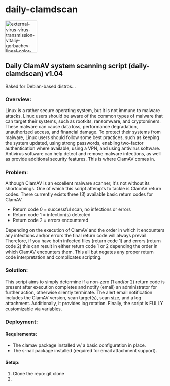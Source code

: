 # daily-clamdscan

<img width="100" height="100" src="https://img.icons8.com/external-vitaliy-gorbachev-lineal-color-vitaly-gorbachev/100/external-virus-virus-transmission-vitaliy-gorbachev-lineal-color-vitaly-gorbachev-1.png" alt="external-virus-virus-transmission-vitaliy-gorbachev-lineal-color-vitaly-gorbachev-1"/>

<h2>Daily ClamAV system scanning script (daily-clamdscan) v1.04</h2>

<p>Baked for Debian-based distros...</p>

<h3>Overview:</h3>

<p>Linux is a rather secure operating system, but it is not immune to malware attacks. Linux users should be aware of the common types of malware that can target their systems, such as rootkits, ransomware, and cryptominers. These malware can cause data loss, performance degradation, unauthorized access, and financial damage. To protect their systems from malware, Linux users should follow some best practices, such as keeping the system updated, using strong passwords, enabling two-factor authentication where available, using a VPN, and using antivirus software. Antivirus software can help detect and remove malware infections, as well as provide additional security features. This is where ClamAV comes in.</p>

<h3>Problem:</h3> 

<p>Although ClamAV is an excellent malware scanner, it's not without its shortcomings. One of which this script attempts to tackle is ClamAV return codes. There currently exists three (3) available basic return codes for ClamAV.</p> 

<ul>
  <li>Return code 0 = successful scan, no infections or errors</li>
  <li>Return code 1 = infection(s) detected</li>
  <li>Return code 2 = errors encountered</li>

</ul>  

<p>Depending on the execution of ClamAV and the order in which it encounters any infections and/or errors the final return code will always prevail. Therefore, if you have both infected files (return code 1) and errors (return code 2) this can result in either return code 1 or 2 depending the order in which ClamAV encounters them. This all but negates any proper return code interpretation and complicates scripting.</p>

<h3>Solution:</h3> 

<p>This script aims to simply determine if a non-zero (1 and/or 2) return code is present after execution completes and notify (email) an administrator for further action, otherwise silently terminate. The alert email notification includes the ClamAV version, scan target(s), scan size, and a log attachment. Additionally, it provides log rotation. Finally, the script is FULLY customizable via variables.</p>

<h3>Deployment:</h3>

<h4>Requirements:</h4>

<ul>
  <li>The clamav package installed w/ a basic configuration in place.</li>
  <li>The s-nail package installed (required for email attachment support).</li>
</ul>

<h4>Setup:</h4>

<ol>
  <li>Clone the repo: git clone </li>
  <li></li>
</ol>

